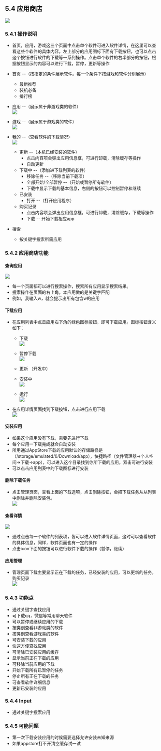 ## 5.4 应用商店

![](./_pic/5_AppStore/5_appstore_first_page.png)
     
### 5.4.1 操作说明
   - 首页，应用，游戏这三个页面中点击单个软件可进入软件详情，在这里可以查看这些个软件的具体内容，左上部分的应用图标下面有下载按钮，也可以点击这个按钮进行软件的下载等一系列操作。点击单个软件的右半部分的按钮，根据按钮显示的内容可以进行下载，暂停，更新等操作
   - 首页 --（按指定的条件展示软件。每一个条件下按游戏和软件分别展示）
      - 最新推荐
      - 装机必备
      - 排行榜
   - 应用 --（展示属于非游戏类的软件）  
![](./_pic/5_AppStore/5_appstore_software.png)

   - 游戏 --（展示属于游戏类的软件）  
![](./_pic/5_AppStore/5_appstore_game.png)

   - 我的 --（查看软件的下载情况）  
![](./_pic/5_AppStore/5_appstore_my_download.png)

      - 更新 --（本机已经安装的软件）
         - 点击内容项会弹出应用信息框，可进行卸载，清除缓存等操作
         - 自动更新
      - 下载中 --（添加进下载列表的软件）
         - 移除任务 --（移除当前下载项）
         - 全部开始/全部暂停 --（开始或暂停所有软件）
         - 下载中显示下载的基本信息，右侧的按钮可以控制暂停和继续
      - 已安装
         - 打开 --（打开应用程序）
      - 购买记录
         - 点击内容项会弹出应用信息框，可进行卸载，清除缓存，下载等操作
         - 下载 -- 开始下载相应app
  
   - 搜索
      - 按关键字搜索所需应用

### 5.4.2 应用商店功能
#### 查询应用
![](./_pic/5_AppStore/5_appstore_search.png)
     
   - 每一个页面都可以进行搜索操作，搜索所有应用显示搜索结果。
   - 搜索操作在页面的右上角，本应用做的是关键字匹配
   - 例如，我输入w，就会提示出所有包含w的应用

#### 下载应用
   - 在应用列表中点击应用右下角的绿色图标按钮，即可下载应用。图标按钮含义如下：
      - 下载  
![](./_pic/5_AppStore/5_appstore_download_icon.png)

      - 暂停下载  
![](./_pic/5_AppStore/5_appstore_pause_icon.png)

      - 更新  （开发中）

      - 安装中  
![](./_pic/5_AppStore/5_appstore_installing_icon.png)

      - 运行  
![](./_pic/5_AppStore/5_appstore_open_icon.png)

   - 在应用详情页面找到下载按钮，点击进行应用下载  
![](./_pic/5_AppStore/5_appstore_deatil.png)

#### 安装应用
   - 如果这个应用没有下载，需要先进行下载
   - 每个应用一下载完成就会自动安装
   - 所用通过AppStore下载的应用默认的存储路径是（/storage/emulated/0/Download/app），快捷路径（文件管理器->个人空间->下载->app），可以进入这个目录找到你所下载的应用，双击可进行安装
   - 可以点击应用列表中的下载图标进行安装

#### 删除下载任务
   - 点击管理页面，查看上面的下载选项，点击删除按钮，会把下载任务从从列表中删除并删除安装包。  
![](./_pic/5_AppStore/5_appstore_installed.png)

#### 查看详情
![](./_pic/5_AppStore/5_details.jpg)

   - 通过点击每一个软件的列表项，皆可以进入软件详情页面，这时可以查看软件的具体信息，同样，软件页面也有一定的操作
   - 点击icon下面的按钮可以进行软件下载的操作（暂停，继续）

#### 应用管理

   - 管理页面下载主要显示正在下载的任务，已经安装的应用，可以更新的任务，购买记录  
![](./_pic/5_AppStore/5_update.png)

### 5.4.3 功能点
   - 通过关键字查找应用
   - 可下载qq，微信等常用聊天软件
   - 可以暂停或继续应用的下载
   - 按类别查看非游戏类的软件
   - 按类别查看游戏类的软件
   - 可安装下载的应用
   - 快速方便查找应用
   - 可清除已安装应用的缓存
   - 显示当前正在下载的应用
   - 可移除当前应用的下载
   - 开始下载所有已暂停的任务
   - 停止所有正在下载的任务
   - 可查看软件详细信息
   - 更新已安装的应用

### 5.4.4 Input
   - 通过关键字搜索应用

### 5.4.5 可能问题
   - 第一次下载安装应用的时候需要选择允许安装未知来源
   - 如果appstore打不开清空缓存试一试
